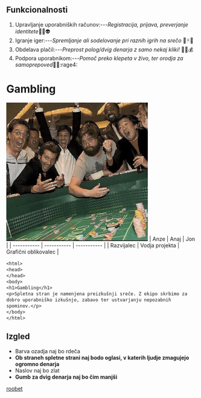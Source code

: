## Funkcionalnosti
1. Upravljanje uporabniških računov:---*Registracija, prijava, preverjanje identitete*:bust_in_silhouette::raising_hand::alien:
2. Igranje iger:---*Spremljanje ali sodelovanje pri raznih igrih na srečo* :game_die::black_joker::dart:
3. Obdelava plačil:---*Preprost polog/dvig denarja z samo nekaj kliki!* :money_with_wings::dollar::moneybag:
4. Podpora uporabnikom:---*Pomoč preko klepeta v živo, ter orodja za samoprepoved*:cop::sob::rage4:
# Gambling
![alt text](logotip.jpg)
| Anze | Anaj | Jon |
| ----------- | ----------- | ----------- |
| Razvijalec | Vodja projekta | Grafični oblikovalec |

```
<html>
<head>
</head>
<body>
<h1>Gambling</h1>
<p>Spletna stran je namenjena preizkušnji sreče. Z ekipo skrbimo za dobro uporabniško izkušnjo, zabavo ter ustvarjanju nepozabnih spominov.</p>
</body>
</html>
```
## Izgled

- Barva ozadja naj bo rdeča
- **Ob straneh spletne strani naj bodo oglasi, v katerih ljudje zmagujejo ogromno denarja**
- Naslov naj bo zlat
- **Gumb za dvig denarja naj bo čim manjši**

[roobet](https://roobet.com/casino)
